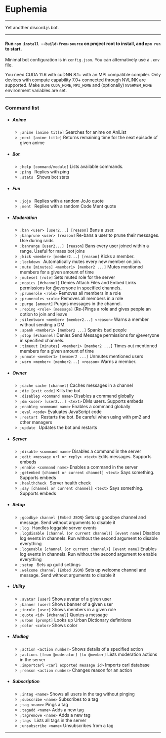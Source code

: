 # Euphemia
***
Yet another discord.js bot.
***
#### Run `npm install --build-from-source` on project root to install, and `npm run` to start.
Minimal bot configuration is in `config.json`. You can alternatively use a `.env` file.

You need CUDA 11.6 with cuDNN 8.1+ with an MPI compatible compiler. Only devices with compute capability 7.0+ connected through NVLINK are supported. Make sure `CUDA_HOME`, `MPI_HOME` and (optionally) `NVSHMEM_HOME` environment variables are set.
***
### Command list
*   ##### Anime
    * `;anime [anime title]` Searches for anime on AniList
    * `;next [anime title]` Returns remaining time for the next episode of given anime

*   ##### Bot
    * `;help [command/module]` Lists available commands.
    * `;ping ` Replies with ping
    * `;stats ` Shows bot stats

*   ##### Fun
    * `;jojo ` Replies with a random JoJo quote
    * `;ment ` Replies with a random Code Ment quote

*   ##### Moderation
    * `;ban <user> [user2...] [reason]` Bans a user.
    * `;banprune <user> [reason]` Re-bans a user to prune their messages. Use during raids
    * `;banrange [user2...] [reason]` Bans every user joined within a range. Useful for mass bot joins
    * `;kick <member> [member2...] [reason]` Kicks a member.
    * `;lockdown ` Automatically mutes every new member on join.
    * `;mute [minutes] <member1> [member2 ...]` Mutes mentioned members for a given amount of time
    * `;muteset [role]` Sets muted role for the server
    * `;nopics [#channel]` Denies Attach Files and Embed Links permissions for @everyone in specified channels.
    * `;prunerole <role>` Removes all members in a role
    * `;pruneroles <role>` Removes all members in a role
    * `;purge [amount]` Purges messages in the channel.
    * `;reping <role> [message]` (Re-)Pings a role and gives people an option to join and leave
    * `;silentwarn <member> [member2...] <reason>` Warns a member without sending a DM.
    * `;spank <member1> [member2 ...]` Spanks bad people
    * `;stop [#channel]` Denies Send Message permissions for @everyone in specified channels.
    * `;timeout [minutes] <member1> [member2 ...]` Times out mentioned members for a given amount of time
    * `;unmute <member1> [member2 ...]` Unmutes mentioned users
    * `;warn <member> [member2...] <reason>` Warns a member.

*   ##### Owner
    * `;cache cache [channel]` Caches messages in a channel
    * `;die [exit code]` Kills the bot
    * `;disableg <command name>` Disables a command globally
    * `;dm <user> [user2...] <text>` DMs users. Supports embeds
    * `;enableg <command name>` Enables a command globally
    * `;eval <code>` Evaluates JavaScript code
    * `;restart ` Restarts the bot. Be careful when using with pm2 and other managers
    * `;update ` Updates the bot and restarts

*   ##### Server
    * `;disable <command name>` Disables a command in the server
    * `;edit <message url or reply> <text>` Edits messages. Supports embeds
    * `;enable <command name>` Enables a command in the server
    * `;getembed [channel or current channel] <text>` Says something. Supports embeds
    * `;healthcheck ` Server health check
    * `;say [channel or current channel] <text>` Says something. Supports embeds

*   ##### Setup
    * `;goodbye channel {Embed JSON}` Sets up goodbye channel and message. Send without arguments to disable it
    * `;log ` Handles loggable server events
    * `;logdisable [channel (or current channel)] [event name]` Disables log events in channels. Run without the second argument to disable everything
    * `;logenable [channel (or current channel)] [event name]` Enables log events in channels. Run without the second argument to enable everything
    * `;setup ` Sets up guild settings
    * `;welcome channel {Embed JSON}` Sets up welcome channel and message. Send without arguments to disable it

*   ##### Utility
    * `;avatar [user]` Shows avatar of a given user
    * `;banner [user]` Shows banner of a given user
    * `;inrole [user]` Shows members in a given role
    * `;quote <id> [#channel]` Quotes a message
    * `;urban [prompt]` Looks up Urban Dictionary definitions
    * `;color <color>` Shows color

*   ##### Modlog
    * `;action <action number>` Shows details of a specified action
    * `;actions [from @moderator] [to @member]` Lists moderation actions in the server
    * `;importcarl <carl exported message id>` Imports carl database
    * `;reason <action number>` Changes reason for an action

*   ##### Subscription
    * `;intag <name>` Shows all users in the tag without pinging
    * `;subscribe <name>` Subscribes to a tag
    * `;tag <name>` Pings a tag
    * `;tagadd <name>` Adds a new tag
    * `;tagremove <name>` Adds a new tag
    * `;tags ` Lists all tags in the server
    * `;unsubscribe <name>` Unsubscribes from a tag

***
